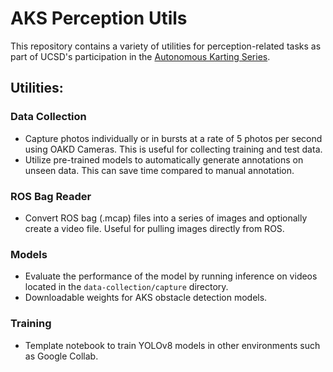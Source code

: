 # AKS Perception Utils
This repository contains a variety of utilities for perception-related tasks as part of UCSD's participation in the [Autonomous Karting Series](https://www.autonomouskartingseries.com/).

## Utilities:

### Data Collection
- Capture photos individually or in bursts at a rate of 5 photos per second using OAKD Cameras. This is useful for collecting training and test data.
- Utilize pre-trained models to automatically generate annotations on unseen data. This can save time compared to manual annotation.

### ROS Bag Reader
- Convert ROS bag (.mcap) files into a series of images and optionally create a video file. Useful for pulling images directly from ROS.

### Models
- Evaluate the performance of the model by running inference on videos located in the `data-collection/capture` directory.
- Downloadable weights for AKS obstacle detection models.

### Training
- Template notebook to train YOLOv8 models in other environments such as Google Collab.